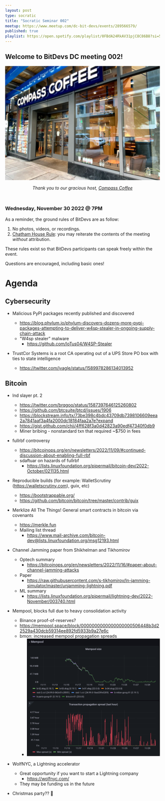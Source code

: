 ```yaml
---
layout: post
type: socratic
title: "Socratic Seminar 002"
meetup: https://www.meetup.com/dc-bit-devs/events/289566579/
published: true
playlist: https://open.spotify.com/playlist/0FBdA24RkAV31pjC8C86B8?si=52481d7b10b74975
---
```


## Welcome to BitDevs DC meeting 002!

![compass](img/002-compass.png)


<div style="text-align: center; margin-bottom: 3rem;">
<i>Thank you to our gracious host, <a href="https://www.compasscoffee.com/products/bitcoin-blend?variant=39564113477728">Compass
Coffee</a></i>
</div>


### Wednesday, November 30 2022 @ 7PM

As a reminder, the ground rules of BitDevs are as follow:

1. No photos, videos, or recordings.
2. [Chatham House Rule](https://en.wikipedia.org/wiki/Chatham_House_Rule): you may
   reiterate the contents of the meeting *without* attribution.


These rules exist so that BitDevs participants can speak freely
within the event.

Questions are encouraged, including basic ones!

# Agenda

## Cybersecurity

- Malicious PyPI packages recently published and discovered
  - <https://blog.phylum.io/phylum-discovers-dozens-more-pypi-packages-attempting-to-deliver-w4sp-stealer-in-ongoing-supply-chain-attack>
   - "W4sp stealer" malware
     - <https://github.com/loTus04/W4SP-Stealer>

- TrustCor Systems is a root CA operating out of a UPS Store PO box with ties to 
  state intelligence
  - <https://twitter.com/jvagle/status/1589978286134013952>

## Bitcoin

- lnd slayer pt. 2
  - <https://twitter.com/brqgoo/status/1587397646125260802>
  - <https://github.com/btcsuite/btcd/issues/1906>
  - <https://blockstream.info/tx/73be398c4bdc43709db7398106609eea2a7841aaf3a4fa2000dc18184faa2a7e?expand>
  - <https://gist.github.com/chjj/4ff628f3a0d42823a90edf47340f0db9>
  - Miner bribing - nonstandard txn that required ~$750 in fees

- fullrbf controversy
  - <https://bitcoinops.org/en/newsletters/2022/11/09/#continued-discussion-about-enabling-full-rbf>
  - sdaftuar on hazards of fullrbf
    - <https://lists.linuxfoundation.org/pipermail/bitcoin-dev/2022-October/021135.html>

- Reproducible builds (for example: WalletScrutiny (<https://walletscrutiny.com>), guix, etc)
  - <https://bootstrappable.org/>
  - <https://github.com/bitcoin/bitcoin/tree/master/contrib/guix>

- Merklize All The Things! General smart contracts in bitcoin via covenants
  - <https://merkle.fun>
  - Mailing list thread
    - <https://www.mail-archive.com/bitcoin-dev@lists.linuxfoundation.org/msg12193.html>

- Channel Jamming paper from Shikhelman and Tikhomirov
  - Optech summary
    - <https://bitcoinops.org/en/newsletters/2022/11/16/#paper-about-channel-jamming-attacks>
  - Paper
    - <https://raw.githubusercontent.com/s-tikhomirov/ln-jamming-simulator/master/unjamming-lightning.pdf>
  - ML summary
    - <https://lists.linuxfoundation.org/pipermail/lightning-dev/2022-November/003740.html>

- Mempool, blocks full due to heavy consolidation activity
  - Binance proof-of-reserves?
  - <https://mempool.space/block/0000000000000000000506448b3d22529a430dcb59314ee892fd5933b9a27e6c>
  - bmon: increased mempool propagation spreads 
    - ![mempool propagation delay](/img/002-mempool.png)

- WolfNYC, a Lightning accelerator
  - Great opportunity if you want to start a Lightning company
    - <https://wolfnyc.com/>
  - They may be funding us in the future

- Christmas party?? 🎄
